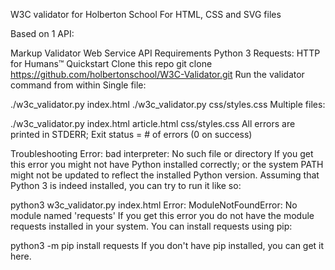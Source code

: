 W3C validator for Holberton School
For HTML, CSS and SVG files

Based on 1 API:

Markup Validator Web Service API
Requirements
Python 3
Requests: HTTP for Humans™
Quickstart
Clone this repo
git clone https://github.com/holbertonschool/W3C-Validator.git
Run the validator command from within
Single file:

./w3c_validator.py index.html
./w3c_validator.py css/styles.css
Multiple files:

./w3c_validator.py index.html article.html css/styles.css
All errors are printed in STDERR; Exit status = # of errors (0 on success)

Troubleshooting
Error: bad interpreter: No such file or directory If you get this error you might not have Python installed correctly; or the system PATH might not be updated to reflect the installed Python version.
Assuming that Python 3 is indeed installed, you can try to run it like so:

python3 w3c_validator.py index.html
Error: ModuleNotFoundError: No module named 'requests' If you get this error you do not have the module requests installed in your system.
You can install requests using pip:

python3 -m pip install requests
If you don't have pip installed, you can get it here.
